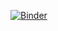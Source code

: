 [![Binder](https://mybinder.org/badge_logo.svg)](https://mybinder.org/v2/gh/zhangjinshui-nerveee/repo_for_iecon_demonstration_ammc/main?labpath=main.ipynb)
